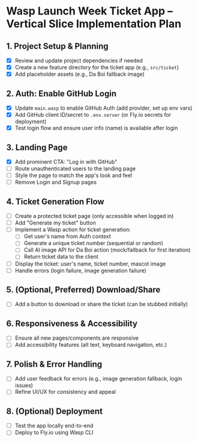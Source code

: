 # Wasp Launch Week Ticket App – Vertical Slice Implementation Plan

## 1. Project Setup & Planning
- [x] Review and update project dependencies if needed
- [x] Create a new feature directory for the ticket app (e.g., `src/ticket`)
- [x] Add placeholder assets (e.g., Da Boi fallback image)

## 2. Auth: Enable GitHub Login
- [x] Update `main.wasp` to enable GitHub Auth (add provider, set up env vars)
- [x] Add GitHub client ID/secret to `.env.server` (or Fly.io secrets for deployment)
- [x] Test login flow and ensure user info (name) is available after login

## 3. Landing Page
- [x] Add prominent CTA: "Log in with GitHub"
- [ ] Route unauthenticated users to the landing page
- [ ] Style the page to match the app's look and feel
- [ ] Remove Login and Signup pages

## 4. Ticket Generation Flow
- [ ] Create a protected ticket page (only accessible when logged in)
- [ ] Add "Generate my ticket" button
- [ ] Implement a Wasp action for ticket generation:
  - [ ] Get user's name from Auth context
  - [ ] Generate a unique ticket number (sequential or random)
  - [ ] Call AI image API for Da Boi action (mock/fallback for first iteration)
  - [ ] Return ticket data to the client
- [ ] Display the ticket: user's name, ticket number, mascot image
- [ ] Handle errors (login failure, image generation failure)

## 5. (Optional, Preferred) Download/Share
- [ ] Add a button to download or share the ticket (can be stubbed initially)

## 6. Responsiveness & Accessibility
- [ ] Ensure all new pages/components are responsive
- [ ] Add accessibility features (alt text, keyboard navigation, etc.)

## 7. Polish & Error Handling
- [ ] Add user feedback for errors (e.g., image generation fallback, login issues)
- [ ] Refine UI/UX for consistency and appeal

## 8. (Optional) Deployment
- [ ] Test the app locally end-to-end
- [ ] Deploy to Fly.io using Wasp CLI
